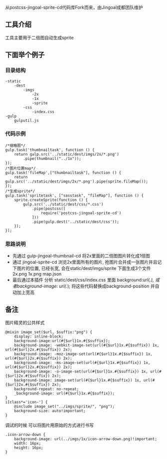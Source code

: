 从postcss-jingoal-sprite-cd代码库Fork而来，由Jingoal成都团队维护

## 工具介绍
工具主要用于二倍图自动生成sprite
## 下面举个例子
### 目录结构
```
-static 
    -dest
        -imgs
            -2x
            -1x
            -sprite
        -css
            -index.css
-gulp
    gulputil.js
```
### 代码示例
```
/*缩略图*/
gulp.task('thumbnailtask', function () {
    return gulp.src('../static/dest/imgs/2x/*.png')
        .pipe(thumbnail("../1x"));
});
/*图片位置map*/
gulp.task('fileMap',["thumbnailtask"], function () {
    return gulp.src('../static/dest/imgs/2x/*.png').pipe(sprite.fileMap());
});
/*生成sprite*/
gulp.task('spritetask', ["sasstask", "fileMap"], function () {
    sprite.createSprite(function () {
        gulp.src('../static/dest/css/*.css')
            .pipe(postcss([
                require('postcss-jingoal-sprite-cd')
            ]))
            .pipe(gulp.dest('../static/dest/css'));
    });
});
```

### 思路说明
* 先通过 gulp-jingoal-thumbnail-cd 将2x里面的二倍图图片转化成1倍图
* 通过 jingoal-sprite-cd 浏览2x里面所有的图片, 抢图片合并成一张图片并且记下图片的位置, 已经长宽, 会在static/dest/imgs/sprite 下面生成3个文件 2x.png 1x.png map.json
* 最后通过本插件 分析 static/dest/css/index.css 里面 background:url(.*), 或者background-image: url(.*); 将这些代码替换成background-position  并自动加上宽高

## 备注

图片精灵的公共样式
```
@mixin image_set($url, $suffix:"png") {
    display: inline-block;
    background-image:url(#{$url}1x.#{$suffix});
    background-image: -webkit-image-set(url(#{$url}1x.#{$suffix}) 1x, url(#{$url}2x.#{$suffix}) 2x);
    background-image: -moz-image-set(url(#{$url}1x.#{$suffix}) 1x, url(#{$url}2x.#{$suffix}) 2x);
    background-image: -ms-image-set(url(#{$url}1x.#{$suffix}) 1x, url(#{$url}2x.#{$suffix}) 2x);
    background-image: -o-image-set(url(#{$url}1x.#{$suffix}) 1x, url(#{$url}2x.#{$suffix}) 2x);
    background-image: image-set(url(#{$url}1x.#{$suffix}) 1x, url(#{$url}2x.#{$suffix}) 2x);
    background-repeat: no-repeat;
    _background-image: url(#{$url}1x.#{$suffix});
}
i[class*='icon-'] {
    @include image_set("../imgs/sprite/", "png");
    background-size: auto!important;
}
```
调试的时候 可以将图片用原始的方式进行书写
```
.icon-arrow-down {
    background-image: url(../imgs/1x/icon-arrow-down.png)!important;
    width: 16px;
    height: 16px;
}
```

